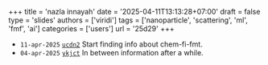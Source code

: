 +++
title = 'nazla innayah'
date = '2025-04-11T13:13:28+07:00'
draft = false
type = 'slides'
authors = ['viridi']
tags = ['nanoparticle', 'scattering', 'ml', 'fmf', 'ai']
categories = ['users']
url = '25d29'
+++

+ `11-apr-2025` [`ucdn2`](https://osf.io/ucdn2) Start finding info about chem-fi-fmt.
+ `04-apr-2025` [`ykjct`](https://osf.io/ykjct) In between information after a while.